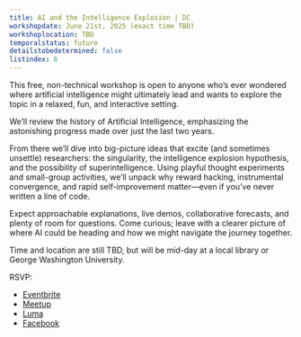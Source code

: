 ```yaml
---
title: AI and the Intelligence Explosion | DC
workshopdate: June 21st, 2025 (exact time TBD)
workshoplocation: TBD
temporalstatus: future
detailstobedetermined: false
listindex: 6
---
```

This free, non-technical workshop is open to anyone who’s ever wondered where artificial intelligence might ultimately lead and wants to explore the topic in a relaxed, fun, and interactive setting.

We’ll review the history of Artificial Intelligence, emphasizing the astonishing progress made over just the last two years.

From there we’ll dive into big-picture ideas that excite (and sometimes unsettle) researchers: the singularity, the intelligence explosion hypothesis, and the possibility of superintelligence. Using playful thought experiments and small-group activities, we’ll unpack why reward hacking, instrumental convergence, and rapid self-improvement matter—even if you’ve never written a line of code.

Expect approachable explanations, live demos, collaborative forecasts, and plenty of room for questions. Come curious; leave with a clearer picture of where AI could be heading and how we might navigate the journey together.

Time and location are still TBD, but will be mid-day at a local library or George Washington University.

RSVP:

+ [Eventbrite](https://www.eventbrite.com/e/ai-and-the-intelligence-explosion-dc-tickets-1390098555199?aff=oddtdtcreator)
+ [Meetup](https://www.meetup.com/ai-safety-awareness-group-d-c/events/308166679/)
+ [Luma](https://lu.ma/oftrz8ad)
+ [Facebook](https://www.facebook.com/events/1031691845767842/)
